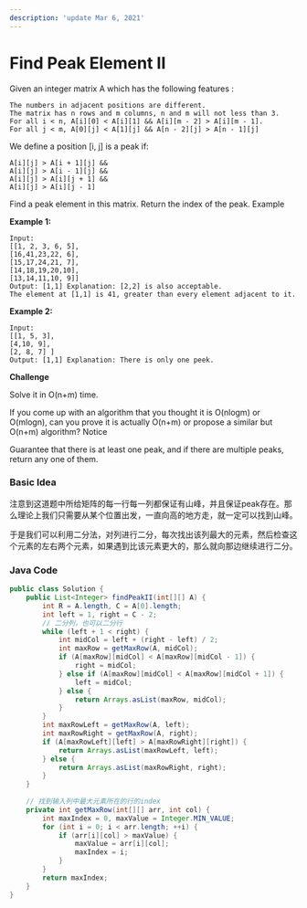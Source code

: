 ```yaml
---
description: 'update Mar 6, 2021'
---
```


# Find Peak Element II

Given an integer matrix A which has the following features :

```text
The numbers in adjacent positions are different.
The matrix has n rows and m columns, n and m will not less than 3.
For all i < n, A[i][0] < A[i][1] && A[i][m - 2] > A[i][m - 1].
For all j < m, A[0][j] < A[1][j] && A[n - 2][j] > A[n - 1][j]
```

We define a position \[i, j\] is a peak if:

```text
A[i][j] > A[i + 1][j] && 
A[i][j] > A[i - 1][j] && 
A[i][j] > A[i][j + 1] && 
A[i][j] > A[i][j - 1]
```

Find a peak element in this matrix. Return the index of the peak. Example

**Example 1:**

```text
Input: 
[[1, 2, 3, 6, 5], 
[16,41,23,22, 6], 
[15,17,24,21, 7], 
[14,18,19,20,10], 
[13,14,11,10, 9]] 
Output: [1,1] Explanation: [2,2] is also acceptable. 
The element at [1,1] is 41, greater than every element adjacent to it.
```

**Example 2:**

```text
Input: 
[[1, 5, 3], 
[4,10, 9], 
[2, 8, 7] ] 
Output: [1,1] Explanation: There is only one peek.
```

**Challenge**

Solve it in O\(n+m\) time.

If you come up with an algorithm that you thought it is O\(nlogm\) or O\(mlogn\), can you prove it is actually O\(n+m\) or propose a similar but O\(n+m\) algorithm? Notice

Guarantee that there is at least one peak, and if there are multiple peaks, return any one of them.

### Basic Idea

注意到这道题中所给矩阵的每一行每一列都保证有山峰，并且保证peak存在。那么理论上我们只需要从某个位置出发，一直向高的地方走，就一定可以找到山峰。

于是我们可以利用二分法，对列进行二分，每次找出该列最大的元素，然后检查这个元素的左右两个元素，如果遇到比该元素更大的，那么就向那边继续进行二分。

### Java Code

```java
public class Solution {
    public List<Integer> findPeakII(int[][] A) {
        int R = A.length, C = A[0].length;
        int left = 1, right = C - 2;
        // 二分列，也可以二分行
        while (left + 1 < right) {
            int midCol = left + (right - left) / 2;
            int maxRow = getMaxRow(A, midCol);
            if (A[maxRow][midCol] < A[maxRow][midCol - 1]) {
                right = midCol;
            } else if (A[maxRow][midCol] < A[maxRow][midCol + 1]) {
                left = midCol;
            } else {
                return Arrays.asList(maxRow, midCol);
            }
        }
        int maxRowLeft = getMaxRow(A, left);
        int maxRowRight = getMaxRow(A, right);
        if (A[maxRowLeft][left] > A[maxRowRight][right]) {
            return Arrays.asList(maxRowLeft, left);
        } else {
            return Arrays.asList(maxRowRight, right);
        }
    }
    
    // 找到输入列中最大元素所在的行的index
    private int getMaxRow(int[][] arr, int col) {
        int maxIndex = 0, maxValue = Integer.MIN_VALUE;
        for (int i = 0; i < arr.length; ++i) {
            if (arr[i][col] > maxValue) {
                maxValue = arr[i][col];
                maxIndex = i;
            }
        }
        return maxIndex;
    }
}
```

